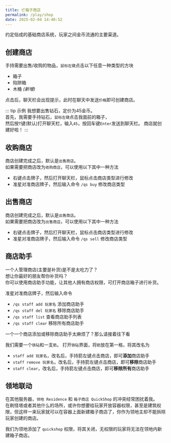 ```yaml
---
title: 📦箱子商店
permalink: /play/shop
date: 2025-02-04 14:40:52
---
```


约定俗成的基础商店系统，玩家之间金币流通的主要渠道。

## 创建商店

手持需要出售/收购的物品，`鼠标左键`点击以下任意一种类型的方块
+ 箱子
+ 陷阱箱
+ 木桶 *(新增)*

点击后，聊天栏会出现提示，此时在聊天中发送`价格`即可创建商店。

::: tip 示例
我想要出售钻石，定价为45金币。  
首先，我需要手持钻石，`鼠标左键`点击我面前的箱子，  
然后按`T`键(默认)打开聊天栏，输入`45`，按回车键`Enter`发送到聊天栏。
商店就创建好啦！
:::

## 收购商店

商店创建完成之后，默认是`出售商店`。  
如果需要把商店改为`收购商店`，可以使用以下其中一种方法
+ 右键点击牌子，然后打开聊天栏，鼠标点击商店类型进行修改
+ 准星对准商店牌子，然后输入命令 `/qs buy` 修改商店类型

## 出售商店

商店创建完成之后，默认是`出售商店`。  
如果需要把商店改为`出售商店`，可以使用以下其中一种方法
+ 右键点击牌子，然后打开聊天栏，鼠标点击商店类型进行修改
+ 准星对准商店牌子，然后输入命令 `/qs sell` 修改商店类型

## 商店助手

一个人管理商店(主要是补货)是不是太吃力了？  
想让你最好的朋友帮你补货吗？  
你可以使用商店助手功能，让其他人拥有商店权限，可打开商店箱子进行补货。

准星对准商店牌子，然后输入命令
+ `/qs staff add 玩家名` 添加商店助手
+ `/qs staff del 玩家名` 移除商店助手
+ `/qs staff list` 查看商店助手列表
+ `/qs staff clear` 移除所有商店助手

一个一个商店添加或移除商店助手太麻烦了？那么请接着往下看

我们需要一个`铁砧`和一支`箭`。
打开`铁砧`界面，将`箭`放在第一格，将其改名为
+ `staff add 玩家名`，改名后，手持箭左键点击商店，即可**添加**商店助手
+ `staff remove 玩家名`，改名后，手持箭左键点击商店，即可**移除**商店助手
+ `staff clear`，改名后，手持箭左键点击商店，即可**移除所有**商店助手

## 领地联动

在其他服务器，`领地 Residence` 和 `箱子商店 QuickShop` 的冲突经常困扰着我。  
在刷怪塔或者其他什么的场所，或许你想要给玩家开放容器权限，甚至是建筑权限，但这样一来玩家就可以在容器上面新建箱子商店了，你作为领地主却不能拆除玩家创建的商店。

我们为领地添加了 `quickshop` 权限，将其关闭，无权限的玩家将无法在领地内新建箱子商店。
